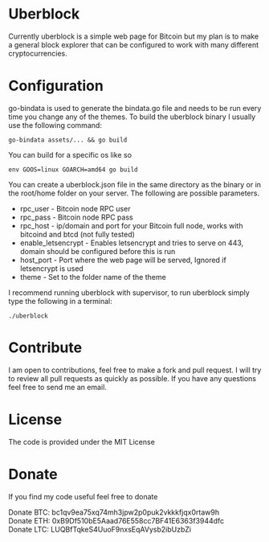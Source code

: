 Uberblock
=========
Currently uberblock is a simple web page for Bitcoin but
my plan is to make a general block explorer that can be configured
to work with many different cryptocurrencies.

Configuration
=============

go-bindata is used to generate the bindata.go file and needs 
to be run every time you change any of the themes. To build the
uberblock binary I usually use the following command:

```
go-bindata assets/... && go build
```

You can build for a specific os like so

```
env GOOS=linux GOARCH=amd64 go build 
```

You can create a uberblock.json file in the same directory as
the binary or in the root/home folder on your server. The following
are possible parameters.

- rpc_user - Bitcoin node RPC user
- rpc_pass - Bitcoin node RPC pass
- rpc_host - ip/domain and port for your Bitcoin full node, works with bitcoind and btcd (not fully tested)
- enable_letsencrypt - Enables letsencrypt and tries to serve on 443, domain should be configured before this is run
- host_port - Port where the web page will be served, Ignored if letsencrypt is used
- theme - Set to the folder name of the theme

I recommend running uberblock with supervisor, to run uberblock simply type the following in a terminal:

```
./uberblock
```

Contribute
==========
I am open to contributions, feel free to make a fork 
and pull request. I will try to review all pull requests
as quickly as possible. If you have any questions feel free
to send me an email.

License
=======

The code is provided under the MIT License

Donate
======

If you find my code useful feel free to donate

Donate BTC: bc1qv9ea75xq74mh3jpw2p0puk2vkkkfjqx0rtaw9h  
Donate ETH: 0xB9Df510bE5Aaad76E558cc7BF41E6363f3944dfc   
Donate LTC: LUQBfTqkeS4UuoF9nxsEqAVysb2ibUzbZi